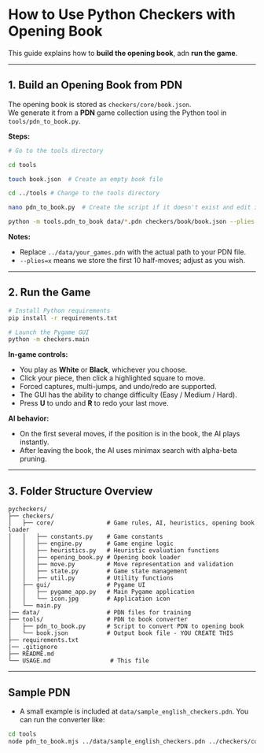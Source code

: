 # How to Use Python Checkers with Opening Book

This guide explains how to **build the opening book**, adn **run the game**.

---

## 1. Build an Opening Book from PDN

The opening book is stored as `checkers/core/book.json`.  
We generate it from a **PDN** game collection using the Python tool in `tools/pdn_to_book.py`.

**Steps:**

```bash
# Go to the tools directory

cd tools

touch book.json  # Create an empty book file

cd ../tools # Change to the tools directory

nano pdn_to_book.py  # Create the script if it doesn't exist and edit it as needed

python -m tools.pdn_to_book data/*.pdn checkers/book/book.json --plies 8
```

**Notes:**

- Replace `../data/your_games.pdn` with the actual path to your PDN file.
- `--plies=x` means we store the first 10 half-moves; adjust as you wish.

---

## 2. Run the Game

```bash
# Install Python requirements
pip install -r requirements.txt

# Launch the Pygame GUI
python -m checkers.main
```

**In-game controls:**

- You play as **White** or **Black**, whichever you choose.
- Click your piece, then click a highlighted square to move.
- Forced captures, multi-jumps, and undo/redo are supported.
- The GUI has the ability to change difficulty (Easy / Medium / Hard).
- Press **U** to undo and **R** to redo your last move.

**AI behavior:**

- On the first several moves, if the position is in the book, the AI plays instantly.
- After leaving the book, the AI uses minimax search with alpha-beta pruning.

---

## 3. Folder Structure Overview

```
pycheckers/
├── checkers/
│   ├── core/               # Game rules, AI, heuristics, opening book loader
│   │   ├── constants.py    # Game constants
│   │   ├── engine.py       # Game engine logic
│   │   ├── heuristics.py   # Heuristic evaluation functions
│   │   ├── opening_book.py # Opening book loader
│   │   ├── move.py         # Move representation and validation
│   │   ├── state.py        # Game state management
│   │   ├── util.py         # Utility functions
│   ├── gui/                # Pygame UI
│   │   ├── pygame_app.py   # Main Pygame application
│   │   └── icon.jpg        # Application icon
│   └── main.py
|── data/                   # PDN files for training
├── tools/                  # PDN to book converter
│   ├── pdn_to_book.py      # Script to convert PDN to opening book
│   └── book.json           # Output book file - YOU CREATE THIS
├── requirements.txt
|── .gitignore
├── README.md
└── USAGE.md                 # This file
```

---

## Sample PDN

- A small example is included at `data/sample_english_checkers.pdn`.
  You can run the converter like:

```bash
cd tools
node pdn_to_book.mjs ../data/sample_english_checkers.pdn ../checkers/core/book.json --plies=8
```
